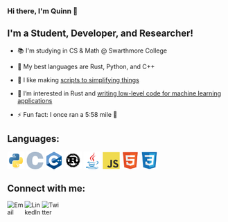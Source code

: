 ### Hi there, I'm Quinn 👋

## I'm a Student, Developer, and Researcher!

- 📚 I'm studying in CS & Math @ Swarthmore College

- 🔭 My best languages are Rust, Python, and C++

- 🌱 I like making [scripts to simplifying things](https://github.com/QnnOkabayashi/scripts)

- 🤔 I’m interested in Rust and [writing low-level code for machine learning applications](https://github.com/QnnOkabayashi/arrs)

- ⚡ Fun fact: I once ran a 5:58 mile 🏃

## Languages:
[<img alt="Python" width="40" src="https://raw.githubusercontent.com/devicons/devicon/0d6c64dbbf311879f7d563bfc3ccf559f9ed111c/icons/python/python-original.svg">][decision-tree_repo]
[<img alt="C" width="40" src="https://raw.githubusercontent.com/devicons/devicon/0d6c64dbbf311879f7d563bfc3ccf559f9ed111c/icons/c/c-original.svg">][quantum_repo]
<img alt="C++" width="40" src="https://raw.githubusercontent.com/devicons/devicon/0d6c64dbbf311879f7d563bfc3ccf559f9ed111c/icons/cplusplus/cplusplus-original.svg">
<img alt="Rust" width="40" src="https://raw.githubusercontent.com/devicons/devicon/master/icons/rust/rust-plain.svg">
<img alt="Java" width="40" src="https://raw.githubusercontent.com/devicons/devicon/0d6c64dbbf311879f7d563bfc3ccf559f9ed111c/icons/java/java-original.svg">
<img alt="JavaScript" width="40" src="https://raw.githubusercontent.com/devicons/devicon/master/icons/javascript/javascript-original.svg">
<img alt="HTML5" width="40" src="https://raw.githubusercontent.com/devicons/devicon/master/icons/html5/html5-original.svg">
<img alt="CSS3" width="40" src="https://raw.githubusercontent.com/devicons/devicon/master/icons/css3/css3-original.svg">

## Connect with me:
[<img align="left" alt="Email" width="40px" src="https://cdn.jsdelivr.net/npm/simple-icons@3.4.1/icons/gmail.svg">][email]
[<img align="left" alt="LinkedIn" width="40px" src="https://cdn.jsdelivr.net/npm/simple-icons@v3/icons/linkedin.svg">][linkedin]
[<img align="left" alt="Twitter" width="40px" src="https://cdn.jsdelivr.net/npm/simple-icons@v3/icons/twitter.svg">][twitter]

[swarthmore]: https://www.swarthmore.edu
[quantum_repo]: https://github.com/QnnOkabayashi/Quantum
[decision-tree_repo]: https://github.com/QnnOkabayashi/DecisionTreeID3
[arrs_repo]: https://github.com/QnnOkabayashi/arrs
[email]: mailto:qokabay1@swarthmore.edu
[linkedin]: https://www.linkedin.com/in/quinn-okabayashi-453535179/
[twitter]: https://twitter.com/QnnOkabayashi
